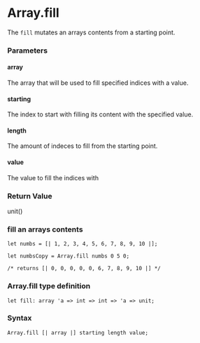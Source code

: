 # Array.fill

The `fill` mutates an arrays contents from a starting point.

### Parameters

#### array 
The array that will be used to fill specified indices with a value.

#### starting
The index to start with filling its content with the specified value.

#### length
The amount of indeces to fill from the starting point.

#### value
The value to fill the indices with

### Return Value
unit()

### fill an arrays contents
```
let numbs = [| 1, 2, 3, 4, 5, 6, 7, 8, 9, 10 |];

let numbsCopy = Array.fill numbs 0 5 0;

/* returns [| 0, 0, 0, 0, 0, 6, 7, 8, 9, 10 |] */
```

### Array.fill type definition
```
let fill: array 'a => int => int => 'a => unit;
```

### Syntax
```
Array.fill [| array |] starting length value;
```
